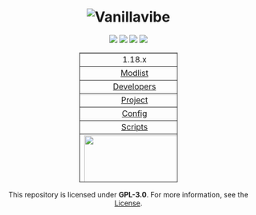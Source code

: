 <div align="center">

# ![Vanillavibe](https://user-images.githubusercontent.com/97899734/170998008-d68f9d8f-07e4-4a1e-8d8d-3b8db7c88af5.png)

[![](https://img.shields.io/badge/mod%20loader-fabric-yellow?style=flat-round)](https://fabricmc.net/)
[![](https://img.shields.io/static/v1?label=status&message=not-released&color=orange)](https://vanillavibe.website/)
[![](https://img.shields.io/static/v1?label=status&message=poor&color=pink)](https://vanillavibe.website/)
[![](https://img.shields.io/badge/License-GPLv3-blue.svg)](https://github.com/MCArchives/Vanillavibe/blob/main/1.18.X/Vanillavibe/LICENSE.md)

<table style="border-collapse: collapse; width: 38.843%; height: 260px;" border="1">
<tbody>
<tr style="height: 18px;">
<td style="width: 70%; height: 18px; text-align: center;">
<div align="center">1.18.x</div>
</td>
</tr>
<tr style="height: 18px;">
<td style="width: 70%; height: 18px; text-align: center;">
<div align="center"><a href="https://github.com/MCArchives/Vanillavibe/blob/main/1.18.X/Vanillavibe/MODPACK/MODLIST.md">Modlist</a>
</td>
</tr>
<tr style="height: 18px;">
<td style="width: 70%; height: 18px; text-align: center;">
<div align="center"><a href="https://github.com/MCArchives/Vanillavibe/blob/main/DEVELOPERS.md">Developers</a>
</td>
</tr>
<tr style="height: 18px;">
<td style="width: 70%; height: 18px; text-align: center;">
<div align="center"><a href="https://github.com/MCArchives/Vanillavibe">Project</a></td>
</td>
</tr>
<tr style="height: 18px;">
<td style="width: 70%; height: 18px; text-align: center;">
<div align="center"><a href="https://github.com/MCArchives/Vanillavibe/tree/main/1.18.X/Vanillavibe/MODPACK/config">Config</a>
</td>
</tr>
<tr style="height: 18px;">
<td style="width: 70%; height: 18px; text-align: center;">
<div align="center"><a href="https://github.com/MCArchives/Vanillavibe/tree/main/1.18.X/Vanillavibe/MODPACK/kubejs">Scripts</a>
</td>
</tr>
<tr style="height: 100px;">
<td style="width: 70%; height: 100px;"><a href="https://github.com/MCArchives/Vanillavibe/"><img style="display: block; margin-left: auto; margin-right: auto;" src="https://i.imgur.com/o0fSkHc.png" width="200" height="115"/>
</a></td>
</tr>
</tbody>
</table>
</div>
<div align="center">
   
This repository is licensed under **GPL-3.0**. For more information, see the [License](https://github.com/MCArchives/Vanillavibe/blob/main/1.18.X/Vanillavibe/LICENSE.md).
</div>
